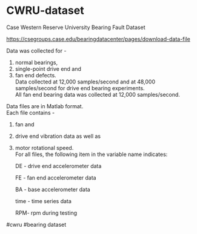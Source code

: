 # CWRU-dataset
Case Western Reserve University Bearing Fault Dataset

https://csegroups.case.edu/bearingdatacenter/pages/download-data-file

Data was collected for - 
1. normal bearings, 
2. single-point drive end and 
3. fan end defects.  
Data collected at 12,000 samples/second and at 48,000 samples/second for drive end bearing experiments.  
All fan end bearing data was collected at 12,000 samples/second.  

Data files are in Matlab format.  
  Each file contains - 
  1. fan and 
  2. drive end vibration data as well as 
  3. motor rotational speed.  
    For all files, the following item in the variable name indicates:
      
      DE - drive end accelerometer data

      FE - fan end accelerometer data

      BA - base accelerometer data

      time - time series data

      RPM- rpm during testing

#cwru
#bearing dataset
